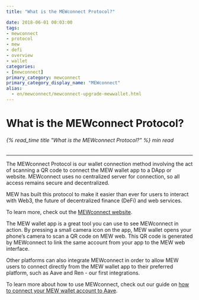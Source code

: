 ```yaml
---
title: "What is the MEWconnect Protocol?"

date: 2018-06-01 00:03:00
tags:
- mewconnect
- protocol
- mew
- defi
- overview
- wallet
categories:
- [mewconnect]
primary_category: mewconnect
primary_category_display_name: "MEWconnect"
alias:
  - en/mewconnect/mewconnect-upgrade-mewwallet.html
---
```


# **What is the MEWconnect Protocol?**

###### {% read_time title "What is the MEWconnect Protocol?" %} min read

* * *

The MEWconnect Protocol is our wallet connection method involving the act of scanning a QR code to connect the MEW wallet app to a DApp or website. MEWconnect uses no centralized server for connection, so all access remains secure and decentralized.

MEW has built this protocol to make it easier than ever for users to interact with Web3, the future of decentralized finance (DeFi) and web services.

To learn more, check out the [MEWconnect website][mc].

The MEW wallet app is a great tool you can use to see MEWconnect in action. By pressing a small camera icon on the app, MEW wallet opens your phone’s camera to scan a QR code on MEW web. This QR code is generated by MEWconnect to link the same account from your app to the MEW web interface.

Other platforms can also integrate MEWconnect in order to allow MEW users to connect directly from the MEW wallet app to their preferred platform, such as Aave and Ren - our first integrations. 

To learn more about how to use MEWconnect, check out our guide on [how to connect your MEW wallet account to Aave][aave].

[mc]: https://mewconnect.myetherwallet.com/

[aave]: /@@@@@@/dapps/aave_mc/

